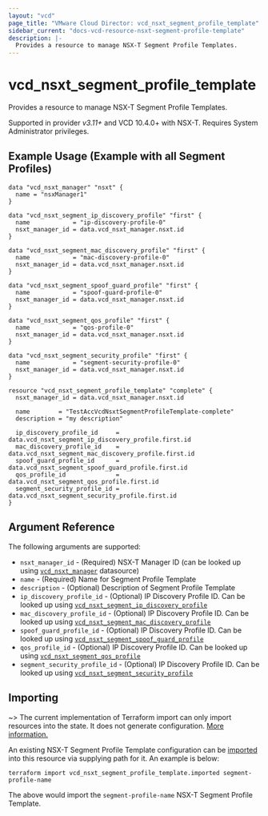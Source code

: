 ```yaml
---
layout: "vcd"
page_title: "VMware Cloud Director: vcd_nsxt_segment_profile_template"
sidebar_current: "docs-vcd-resource-nsxt-segment-profile-template"
description: |-
  Provides a resource to manage NSX-T Segment Profile Templates.
---
```


# vcd\_nsxt\_segment\_profile\_template

Provides a resource to manage NSX-T Segment Profile Templates.

Supported in provider *v3.11+* and VCD 10.4.0+ with NSX-T. Requires System Administrator privileges.

## Example Usage (Example with all Segment Profiles)

```hcl
data "vcd_nsxt_manager" "nsxt" {
  name = "nsxManager1"
}

data "vcd_nsxt_segment_ip_discovery_profile" "first" {
  name            = "ip-discovery-profile-0"
  nsxt_manager_id = data.vcd_nsxt_manager.nsxt.id
}

data "vcd_nsxt_segment_mac_discovery_profile" "first" {
  name            = "mac-discovery-profile-0"
  nsxt_manager_id = data.vcd_nsxt_manager.nsxt.id
}

data "vcd_nsxt_segment_spoof_guard_profile" "first" {
  name            = "spoof-guard-profile-0"
  nsxt_manager_id = data.vcd_nsxt_manager.nsxt.id
}

data "vcd_nsxt_segment_qos_profile" "first" {
  name            = "qos-profile-0"
  nsxt_manager_id = data.vcd_nsxt_manager.nsxt.id
}

data "vcd_nsxt_segment_security_profile" "first" {
  name            = "segment-security-profile-0"
  nsxt_manager_id = data.vcd_nsxt_manager.nsxt.id
}

resource "vcd_nsxt_segment_profile_template" "complete" {
  nsxt_manager_id = data.vcd_nsxt_manager.nsxt.id

  name        = "TestAccVcdNsxtSegmentProfileTemplate-complete"
  description = "my description"

  ip_discovery_profile_id     = data.vcd_nsxt_segment_ip_discovery_profile.first.id
  mac_discovery_profile_id    = data.vcd_nsxt_segment_mac_discovery_profile.first.id
  spoof_guard_profile_id      = data.vcd_nsxt_segment_spoof_guard_profile.first.id
  qos_profile_id              = data.vcd_nsxt_segment_qos_profile.first.id
  segment_security_profile_id = data.vcd_nsxt_segment_security_profile.first.id
}
```

## Argument Reference

The following arguments are supported:

* `nsxt_manager_id` - (Required) NSX-T Manager ID (can be looked up using
  [`vcd_nsxt_manager`](/providers/vmware/vcd/latest/docs/data-sources/nsxt_manager) datasource)
* `name` - (Required) Name for Segment Profile Template
* `description` - (Optional) Description of Segment Profile Template
* `ip_discovery_profile_id` - (Optional) IP Discovery Profile ID. Can be looked up using
  [`vcd_nsxt_segment_ip_discovery_profile`](/providers/vmware/vcd/latest/docs/data-sources/nsxt_segment_ip_discovery_profile)
* `mac_discovery_profile_id` - (Optional) IP Discovery Profile ID. Can be looked up using
  [`vcd_nsxt_segment_mac_discovery_profile`](/providers/vmware/vcd/latest/docs/data-sources/nsxt_segment_mac_discovery_profile)
* `spoof_guard_profile_id` - (Optional) IP Discovery Profile ID. Can be looked up using
  [`vcd_nsxt_segment_spoof_guard_profile`](/providers/vmware/vcd/latest/docs/data-sources/nsxt_segment_spoof_guard_profile)
* `qos_profile_id` - (Optional) IP Discovery Profile ID. Can be looked up using
  [`vcd_nsxt_segment_qos_profile`](/providers/vmware/vcd/latest/docs/data-sources/nsxt_segment_qos_profile)
* `segment_security_profile_id` - (Optional) IP Discovery Profile ID. Can be looked up using
  [`vcd_nsxt_segment_security_profile`](/providers/vmware/vcd/latest/docs/data-sources/nsxt_segment_security_profile)


## Importing

~> The current implementation of Terraform import can only import resources into the state.
It does not generate configuration. [More information.](https://www.terraform.io/docs/import/)

An existing NSX-T Segment Profile Template configuration can be [imported][docs-import] into this
resource via supplying path for it. An example is below:

[docs-import]: https://www.terraform.io/docs/import/

```
terraform import vcd_nsxt_segment_profile_template.imported segment-profile-name
```

The above would import the `segment-profile-name` NSX-T Segment Profile Template.
